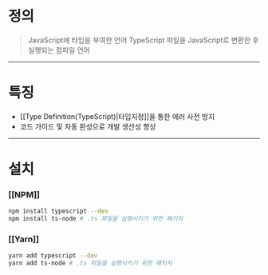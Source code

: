 # 정의

> JavaScript에 타입을 부여한 언어
> TypeScript 파일을 JavaScript로 변환한 후 실행되는 컴파일 언어

---
# 특징

- [[Type Definition(TypeScript)|타입지정]]을 통한 에러 사전 방지
- 코드 가이드 및 자동 완성으로 개발 생산성 향상

---
# 설치
### [[NPM]]
```bash
npm install typescript --dev
npm install ts-node # .ts 파일을 실행시키기 위한 패키지
```
### [[Yarn]]
```bash
yarn add typescript --dev
yarn add ts-node # .ts 파일을 실행시키기 위한 패키지
```
